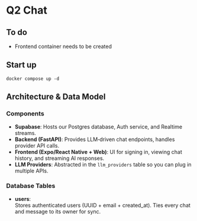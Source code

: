 # Q2 Chat

## To do

- Frontend container needs to be created

## Start up

```
docker compose up -d
```

## Architecture & Data Model

### Components

- **Supabase**: Hosts our Postgres database, Auth service, and Realtime streams.
- **Backend (FastAPI)**: Provides LLM‐driven chat endpoints, handles provider API calls.
- **Frontend (Expo/React Native + Web)**: UI for signing in, viewing chat history, and streaming AI responses.
- **LLM Providers**: Abstracted in the `llm_providers` table so you can plug in multiple APIs.

### Database Tables

- **users**:  
  Stores authenticated users (UUID + email + created_at). Ties every chat and message to its owner for sync.
